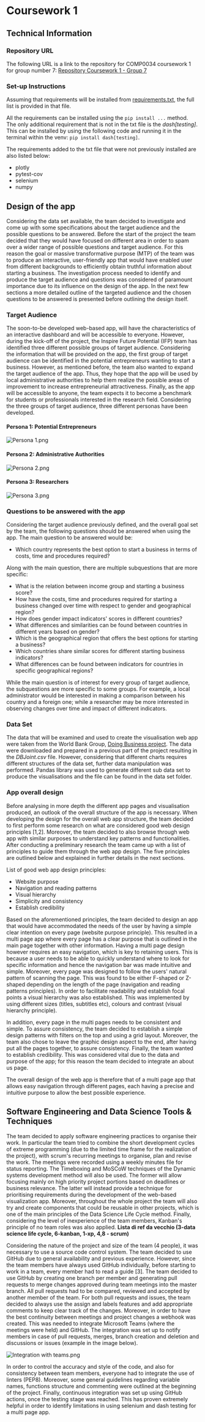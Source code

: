 # Coursework 1

## Technical Information

### Repository URL

The following URL is a link to the repository for COMP0034 coursework 1 for group number 7:
[Repository Coursework 1 - Group 7](https://github.com/ucl-comp0035/comp0034-cw1-g-group-7-1.git)

### Set-up Instructions

Assuming that requirements will be installed from [requirements.txt](../requirements.txt), the full list is provided in that file.

All the requirements can be installed using the `pip install ...` method. The only additional requirement that is not in
the txt file is the *dash[testing]*. This can be installed by using the following code and running it in the terminal
within the venv: `pip install dash[testing]`.

The requirements added to the txt file that were not previously installed are also listed below:

- plotly
- pytest-cov
- selenium
- numpy

## Design of the app

Considering the data set available, the team decided to investigate and come up with some specifications about the
target audience and the possible questions to be answered. Before the start of the project the team decided that they
would have focused on different area in order to spam over a wider range of possible questions and target audience. For
this reason the goal or massive transformative purpose (MTP) of the team was to produce an interactive, user-friendly
app that would have enabled user from different backgrounds to efficiently obtain truthful information about starting a
business. The investigation process needed to identify and produce the target audience and questions was considered of
paramount importance due to its influence on the design of the app. In the next few sections a more detailed outline of
the targeted audience and the chosen questions to be answered is presented before outlining the design itself.

### Target Audience

The soon-to-be developed web-based app, will have the characteristics of an interactive dashboard and will be accessible
to everyone. However, during the kick-off of the project, the Inspire Future Potential (IFP) team has identified three
different possible groups of target audience. Considering the information that will be provided on the app, the first
group of target audience can be identified in the potential entrepreneurs wanting to start a business. However, as
mentioned before, the team also wanted to expand the target audience of the app. Thus, they hope that the app will be
used by local administrative authorities to help them realize the possible areas of improvement to increase
entrepreneurial attractiveness. Finally, as the app will be accessible to anyone, the team expects it to become a
benchmark for students or professionals interested in the research field. Considering the three groups of target
audience, three different personas have been developed.

#### Persona 1: Potential Entrepreneurs

![Persona 1.png](../Images/Persona1.png)

#### Persona 2: Administrative Authorities

![Persona 2.png](../Images/Persona2.png)

#### Persona 3: Researchers

![Persona 3.png](../Images/Persona3.png)

### Questions to be answered with the app

Considering the target audience previously defined, and the overall goal set by the team, the following questions should
be answered when using the app. The main question to be answered would be:

- Which country represents the best option to start a business in terms of costs, time and procedures required?

Along with the main question, there are multiple subquestions that are more specific:

- What is the relation between income group and starting a business score?
- How have the costs, time and procedures required for starting a business changed over time with respect to gender and
  geographical region?
- How does gender impact indicators' scores in different countries?
- What differences and similarities can be found between countries in different years based on gender?
- Which is the geographical region that offers the best options for starting a business?
- Which countries share similar scores for different starting business indicators?
- What differences can be found between indicators for countries in specific geographical regions?

While the main question is of interest for every group of target audience, the subquestions are more specific to some
groups. For example, a local administrator would be interested in making a comparison between his country and a foreign
one; while a researcher may be more interested in observing changes over time and impact of different indicators.

### Data Set

The data that will be examined and used to create the visualisation web app were taken from the World Bank Group,
[Doing Business project](http://www.doingbusiness.org/). The data were downloaded and prepared in a previous part of the
project resulting in the *DBJoint.csv* file. However, considering that different charts requires different structures of
the data set, further data manipulation was performed. Pandas library was used to generate different sub data set to
produce the visualisations and the file can be found in the data set folder.

### App overall design

Before analysing in more depth the different app pages and visualisation produced, an outlook of the overall structure
of the app is necessary. When developing the design for the overall web app structure, the team decided to first perform
some research on what are considered good web design principles [1,2]. Moreover, the team decided to also browse through
web app with similar purposes to understand key patterns and functionalities. After conducting a preliminary research
the team came up with a list of principles to guide them through the web app design. The five principles are outlined
below and explained in further details in the next sections.

List of good web app design principles:

- Website purpose
- Navigation and reading patterns
- Visual hierarchy
- Simplicity and consistency
- Establish credibility

Based on the aforementioned principles, the team decided to design an app that would have accommodated the needs of the
user by having a simple clear intention on every page (website purpose principle). This resulted in a multi page app
where every page has a clear purpose that is outlined in the main page together with other information. Having a multi
page design however requires an easy navigation, which is key to retaining users. This is because a user needs to be
able to quickly understand where to look for specific information and hence the navigation bar was made intuitive and
simple. Moreover, every page was designed to follow the users' natural pattern of scanning the page. This was found to
be either F-shaped or Z-shaped depending on the length of the page (navigation and reading patterns principles). In
order to facilitate readability and establish focal points a visual hierarchy was also established. This was implemented
by using different sizes (titles, subtitles etc), colours and contrast (visual hierarchy principle).

In addition, every page in the multi pages needs to be consistent and simple. To assure consistency, the team decided to
establish a simple design patterns with filters on the top and using a grid layout. Moreover, the team also chose to
leave the graphic design aspect to the end, after having put all the pages together, to assure consistency. Finally, the
team wanted to establish credibility. This was considered vital due to the data and purpose of the app; for this reason
the team decided to integrate an about us page.

The overall design of the web app is therefore that of a multi page app that allows easy navigation through different
pages, each having a precise and intuitive purpose to allow the best possible experience.

## Software Engineering and Data Science Tools & Techniques

The team decided to apply software engineering practices to organise their work. In particular the team tried to combine
the short development cycles of extreme programming (due to the limited time frame for the realization of the project),
with scrum's recurring meetings to organise, plan and revise the work. The meetings were recorded using a weekly minutes
file for status reporting. The Timeboxing and MoSCoW techniques of the Dynamic systems development method will also be
used. The former will allow focusing mainly on high priority project portions based on deadlines or business relevance.
The latter will instead provide a technique for prioritising requirements during the development of the web-based
visualization app. Moreover, throughout the whole project the team will also try and create components that could be
reusable in other projects, which is one of the main principles of the Data Science Life Cycle method. Finally,
considering the level of inexperience of the team members, Kanban's principle of no team roles was also applied.
**Lista di ref da vecchio (3-data science life cycle, 6-kanban, 1-xp, 4,8 - scrum)**

Considering the nature of the project and size of the team (4 people), it was necessary to use a source code control
system. The team decided to use GitHub due to general availability and previous experience. However, since the team
members have always used GitHub individually, before starting to work in a team, every member had to read a guide [3].
The team decided to use GitHub by creating one branch per member and generating pull requests to merge changes approved
during team meetings into the master branch. All pull requests had to be compared, reviewed and accepted by another
member of the team. For both pull requests and issues, the team decided to always use the assign and labels features and
add appropriate comments to keep clear track of the changes. Moreover, in order to have the best continuity between
meetings and project changes a webhook was created. This was needed to integrate Microsoft Teams (where the meetings
were held) and GitHub. The integration was set up to notify members in case of pull requests, merges, branch creation
and deletion and discussions or issues (example in the image below).

![Integration with teams.png](../Images/webhook.png)

In order to control the accuracy and style of the code, and also for consistency between team members, everyone had to
integrate the use of linters (PEP8). Moreover, some general guidelines regarding variable names, functions structure and
commenting were outlined at the beginning of the project. Finally, continuous integration was set up using GitHub
actions, once the testing stage was reached. This has proven extremely helpful in order to identify limitations in 
using selenium and dash testing for a multi page app. 
